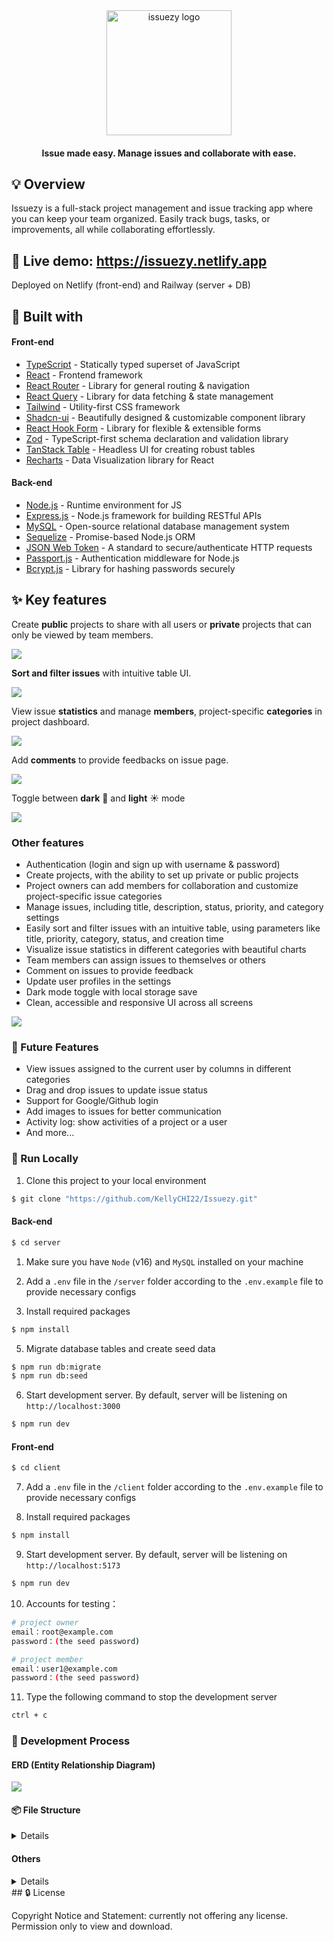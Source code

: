 <div align="center">
  <img width="200" src="client/public/logo-light.png" alt="issuezy logo">

#### Issue made easy. Manage issues and collaborate with ease.

</div>

## 💡 Overview

Issuezy is a full-stack project management and issue tracking app where you can keep your team organized. Easily track bugs, tasks, or improvements, all while collaborating effortlessly.

## 👀 Live demo: https://issuezy.netlify.app

Deployed on Netlify (front-end) and Railway (server + DB)

## 🧩 Built with

#### Front-end

- [TypeScript]() - Statically typed superset of JavaScript
- [React](https://react.dev/) - Frontend framework
- [React Router](https://reactrouter.com/) - Library for general routing & navigation
- [React Query](https://tanstack.com/query/v4/docs/react/overview) - Library for data fetching & state management
- [Tailwind](https://tailwindcss.com/) - Utility-first CSS framework
- [Shadcn-ui](https://ui.shadcn.com/) - Beautifully designed & customizable component library
- [React Hook Form](https://react-hook-form.com/) - Library for flexible & extensible forms
- [Zod]() - TypeScript-first schema declaration and validation library
- [TanStack Table]() - Headless UI for creating robust tables
- [Recharts]() - Data Visualization library for React

#### Back-end

- [Node.js](https://nodejs.org/en/) - Runtime environment for JS
- [Express.js](https://expressjs.com/) - Node.js framework for building RESTful APIs
- [MySQL]() - Open-source relational database management system
- [Sequelize]() - Promise-based Node.js ORM
- [JSON Web Token](https://jwt.io/) - A standard to secure/authenticate HTTP requests
- [Passport.js]() - Authentication middleware for Node.js
- [Bcrypt.js](https://www.npmjs.com/package/bcryptjs) - Library for hashing passwords securely

## ✨ Key features

Create **public** projects to share with all users or **private** projects that can only be viewed by team members.

![](client/public/screenshots/issuezy-demo1.gif)

**Sort and filter issues** with intuitive table UI.

![](client/public/screenshots/issuezy-demo2.gif)

View issue **statistics** and manage **members**, project-specific **categories** in project dashboard.

![](client/public/screenshots/issuezy-demo3.gif)

Add **comments** to provide feedbacks on issue page.

![](client/public/screenshots/issuezy-demo4.gif)

Toggle between **dark** 🌙 and **light** ☀️ mode

![](client/public/screenshots/issuezy-demo5.gif)

### Other features

- Authentication (login and sign up with username & password)
- Create projects, with the ability to set up private or public projects
- Project owners can add members for collaboration and customize project-specific issue categories
- Manage issues, including title, description, status, priority, and category settings
- Easily sort and filter issues with an intuitive table, using parameters like title, priority, category, status, and creation time
- Visualize issue statistics in different categories with beautiful charts
- Team members can assign issues to themselves or others
- Comment on issues to provide feedback
- Update user profiles in the settings
- Dark mode toggle with local storage save
- Clean, accessible and responsive UI across all screens

![](client/public/screenshots/mobile.png)

### 🤔 Future Features

- View issues assigned to the current user by columns in different categories
- Drag and drop issues to update issue status
- Support for Google/Github login
- Add images to issues for better communication
- Activity log: show activities of a project or a user
- And more...

### 🚀 Run Locally

1. Clone this project to your local environment

```bash
$ git clone "https://github.com/KellyCHI22/Issuezy.git"
```

#### Back-end

```bash
$ cd server
```

1. Make sure you have `Node` (v16) and `MySQL` installed on your machine
2. Add a `.env` file in the `/server` folder according to the `.env.example` file to provide necessary configs

3. Install required packages

```bash
$ npm install
```

5. Migrate database tables and create seed data

```bash
$ npm run db:migrate
$ npm run db:seed
```

6. Start development server. By default, server will be listening on `http://localhost:3000`

```bash
$ npm run dev
```

#### Front-end

```bash
$ cd client
```

7. Add a `.env` file in the `/client` folder according to the `.env.example` file to provide necessary configs

8. Install required packages

```bash
$ npm install
```

9. Start development server. By default, server will be listening on `http://localhost:5173`

```bash
$ npm run dev
```

10. Accounts for testing：

```bash
# project owner
email：root@example.com
password：(the seed password)

# project member
email：user1@example.com
password：(the seed password)
```

11. Type the following command to stop the development server

```bash
ctrl + c
```

### 🤯 Development Process

#### ERD (Entity Relationship Diagram)

![](client/public/ERD.png)

#### 📦 File Structure

<details>

```
/client
-- public
-- src
  |__ App.tsx
  |__ assets
  |__ components
    |__ ui
    |__ layout
  |__ features
    |__ auth
    |__ categories
    |__ comments
    |__ issues
    |__ projects
    |__ users
  |__ lib
  |__ providers
  |__ routes
  |__ utils
```

```
/server
|__ app.js
|__ config
|__ controllers
|__ helpers
|__ middlewares
|__ migrations
|__ models
|__ routes
|__ seeders
|__ services
```

</details>

#### Others

<details>

![](client/public/screenshots/postman.png)

</details>
## 🔒 License

Copyright Notice and Statement: currently not offering any license. Permission only to view and download.
